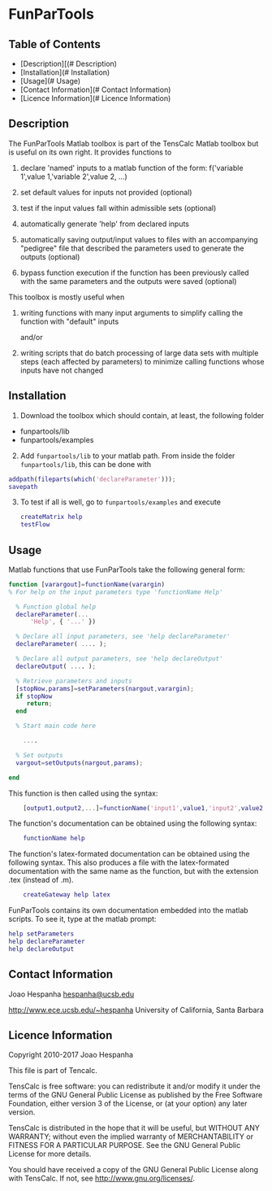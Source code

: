 # FunParTools

## Table of Contents

* [Description][(# Description)
* [Installation](# Installation)
* [Usage](# Usage)
* [Contact Information](# Contact Information)
* [Licence Information](# Licence Information)

## Description

The FunParTools Matlab toolbox is part of the TensCalc Matlab toolbox
but is useful on its own right. It provides functions to

1. declare 'named' inputs to a matlab function of the form:
	f('variable 1',value 1,'variable 2',value 2, ...)

2. set default values for inputs not provided (optional)

3. test if the input values fall within admissible sets (optional)

4. automatically generate 'help' from declared inputs

5. automatically saving output/input values to files with an
   accompanying "pedigree" file that described the parameters used to
   generate the outputs (optional)

6. bypass function execution if the function has been previously
   called with the same parameters and the outputs were saved (optional)

This toolbox is mostly useful when 

1. writing functions with many input arguments to simplify calling the
   function with "default" inputs
   
	and/or

2. writing scripts that do batch processing of large data sets with
   multiple steps (each affected by parameters) to minimize calling
   functions whose inputs have not changed

## Installation

1. Download the toolbox which should contain, at least, the following folder

  * funpartools/lib
  * funpartools/examples

2. Add `funpartools/lib` to your matlab path. 
   From inside the folder `funpartools/lib`, this can be done with

  ``` matlab
  addpath(fileparts(which('declareParameter')));
  savepath
  ```

3. To test if all is well, go to `funpartools/examples` and execute

	``` matlab
	createMatrix help
	testFlow
	```
	
## Usage

Matlab functions that use FunParTools take the following general form:

``` matlab
function [varargout]=functionName(varargin)
% For help on the input parameters type 'functionName Help'

  % Function global help
  declareParameter(...
      'Help', { '...' })

  % Declare all input parameters, see 'help declareParameter'
  declareParameter( .... );

  % Declare all output parameters, see 'help declareOutput'
  declareOutput( .... );

  % Retrieve parameters and inputs
  [stopNow,params]=setParameters(nargout,varargin);
  if stopNow
     return;
  end

  % Start main code here

    ....

  % Set outputs
  vargout=setOutputs(nargout,params);

end
```

This function is then called using the syntax:

``` matlab
	[output1,output2,...]=functionName('input1',value1,'input2',value2,...);
```

The function's documentation can be obtained using the following syntax:

``` matlab
	functionName help
```

The function's latex-formated documentation can be obtained using the
following syntax. This also produces a file with the latex-formated
documentation with the same name as the function, but with the
extension .tex (instead of .m).

``` matlab
	createGateway help latex
```

FunParTools contains its own documentation embedded into the matlab
scripts. To see it, type at the matlab prompt:

``` matlab
help setParameters
help declareParameter
help declareOutput
```

## Contact Information

Joao Hespanha
hespanha@ucsb.edu

http://www.ece.ucsb.edu/~hespanha
University of California, Santa Barbara
	
## Licence Information

Copyright 2010-2017 Joao Hespanha

This file is part of Tencalc.

TensCalc is free software: you can redistribute it and/or modify it
under the terms of the GNU General Public License as published by the
Free Software Foundation, either version 3 of the License, or (at your
option) any later version.

TensCalc is distributed in the hope that it will be useful, but
WITHOUT ANY WARRANTY; without even the implied warranty of
MERCHANTABILITY or FITNESS FOR A PARTICULAR PURPOSE.  See the GNU
General Public License for more details.

You should have received a copy of the GNU General Public License
along with TensCalc.  If not, see <http://www.gnu.org/licenses/>.

